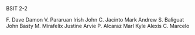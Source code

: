 BSIT 2-2

F. Dave Damon V. Pararuan
Irish John C. Jacinto
Mark Andrew S. Baliguat
John Basty M. Mirafelix
Justine Arvie P. Alcaraz
Marl Kyle Alexis C. Marcelo
